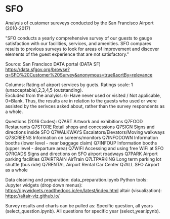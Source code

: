 # SFO
Analysis of customer sureveys conducted by the San Francisco Airport (2010-2017)

"SFO conducts a yearly comprehensive survey of our guests to gauge satisfaction with our facilities, services, and amenities. SFO compares results to previous surveys to look for areas of improvement and discover elements of the guest experience that are not satisfactory."

Source: San Francisco DATA portal (DATA SF)
https://data.sfgov.org/browse?q=SFO%20Customer%20Survey&anonymous=true&sortBy=relevance  

Columns: Rating of airport services by guets.
Ratings scale: 1 (unacceptable),2,3,4,5 (outstanding).   
Excluded from the analyiss: 6=Have never used or visited / Not applicable, 0=Blank.
Thus, the results are in relation to the guests who used or were assisted by the serivces asked about, rather than 
the survey respondents as a whole. 
    
Questions (2016 Codes):
Q7ART Artwork and exhibitions
Q7FOOD Restaurants
Q7STORE Retail shops and concessions
Q7SIGN Signs and directions inside SFO
Q7WALKWAYS Escalators/Elevators/Moving walkways
Q7SCREENS Information on screens/monitors
Q7INFODOWN Information booths (lower level - near baggage claim)
Q7INFOUP Information booths (upper level - departure area)
Q7WIFI Accessing and using free WiFi at SFO
Q7ROADS Signs and directions on SFO airport roadways
Q7PARK Airport parking facilities
Q7AIRTRAIN AirTrain
Q7LTPARKING Long term parking lot shuttle (bus ride)
Q7RENTAL Airport Rental Car Center
Q7ALL SFO Airport as a whole

Data cleaning and preparation: data_preparation.ipynb
Python tools: 
    Jupyter widgets (drop down menus): https://ipywidgets.readthedocs.io/en/latest/index.html
    altair (visualization): https://altair-viz.github.io/

Survey results and charts can be pulled as: 
  Specific question, all years (select_question.ipynb). 
  All questions for specific year (select_year.ipynb).
